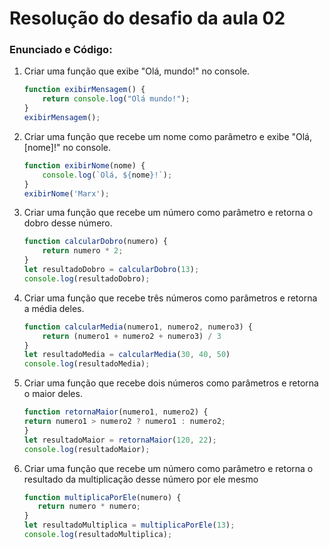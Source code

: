 # Resolução do desafio  da aula 02

### Enunciado e Código:

1. Criar uma função que exibe "Olá, mundo!" no console.

   ```javascript
   function exibirMensagem() {
       return console.log("Olá mundo!");
   }
   exibirMensagem();
   ```

2. Criar uma função que recebe um nome como parâmetro e exibe "Olá, [nome]!" no console.

   ```javascript
   function exibirNome(nome) {
       console.log(`Olá, ${nome}!`);
   }
   exibirNome('Marx');
   ```

3. Criar uma função que recebe um número como parâmetro e retorna o dobro desse número.

   ```javascript
   function calcularDobro(numero) {
       return numero * 2;
   }
   let resultadoDobro = calcularDobro(13);
   console.log(resultadoDobro);
   ```

4. Criar uma função que recebe três números como parâmetros e retorna a média deles.

   ```javascript
   function calcularMedia(numero1, numero2, numero3) {
       return (numero1 + numero2 + numero3) / 3
   }
   let resultadoMedia = calcularMedia(30, 40, 50)
   console.log(resultadoMedia);
   ```

5. Criar uma função que recebe dois números como parâmetros e retorna o maior deles.

   ```javascript
   function retornaMaior(numero1, numero2) {
   return numero1 > numero2 ? numero1 : numero2;
   }
   let resultadoMaior = retornaMaior(120, 22);
   console.log(resultadoMaior);
   ```

6. Criar uma função que recebe um número como parâmetro e retorna o resultado da multiplicação desse número por ele mesmo

   ```javascript
   function multiplicaPorEle(numero) {
      return numero * numero;
   }
   let resultadoMultiplica = multiplicaPorEle(13);
   console.log(resultadoMultiplica);
   ```
